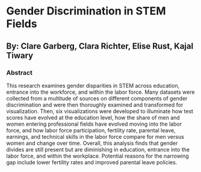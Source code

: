 # Gender Discrimination in STEM Fields

## By: Clare Garberg, Clara Richter, Elise Rust, Kajal Tiwary

### Abstract

This research examines gender disparities in STEM across education, entrance into the workforce, and within the labor force. Many datasets were collected from a multitude of sources on different components of gender discrimination and were then thoroughly examined and transformed for visualization. Then, six visualizations were developed to illuminate how test scores have evolved at the education level, how the share of men and women entering professional fields have evolved moving into the labor force, and how labor force participation, fertility rate, parental leave, earnings, and technical skills in the labor force compare for men versus women and change over time. Overall, this analysis finds that gender divides are still present but are diminishing in education, entrance into the labor force, and within the workplace. Potential reasons for the narrowing gap include lower fertility rates and improved parental leave policies.
